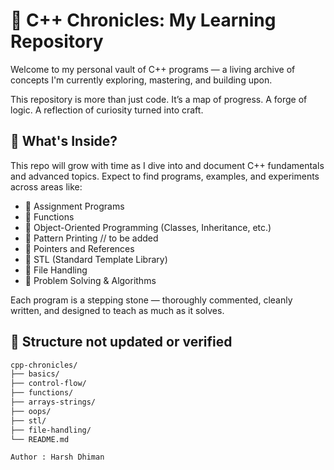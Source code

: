 # 🌟 C++ Chronicles: My Learning Repository

Welcome to my personal vault of C++ programs — a living archive of concepts I'm currently exploring, mastering, and building upon.

This repository is more than just code. It’s a map of progress. A forge of logic. A reflection of curiosity turned into craft.

## 🚀 What's Inside?

This repo will grow with time as I dive into and document C++ fundamentals and advanced topics. Expect to find programs, examples, and experiments across areas like:

- 🔹 Assignment Programs
- 🔹 Functions
- 🔹 Object-Oriented Programming (Classes, Inheritance, etc.)
- 🔹 Pattern Printing
    // to be added
- 🔹 Pointers and References
- 🔹 STL (Standard Template Library)
- 🔹 File Handling
- 🔹 Problem Solving & Algorithms

Each program is a stepping stone — thoroughly commented, cleanly written, and designed to teach as much as it solves.

## 📁 Structure not updated or verified

```bash
cpp-chronicles/
├── basics/
├── control-flow/
├── functions/
├── arrays-strings/
├── oops/
├── stl/
├── file-handling/
└── README.md

Author : Harsh Dhiman